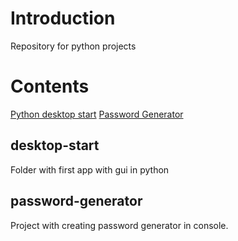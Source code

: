 # Introduction
Repository for python projects 

# Contents
[Python desktop start](desktop-start)
[Password Generator](password-generator)

## desktop-start
Folder with first app with gui in python

## password-generator
Project with creating password generator in console.
